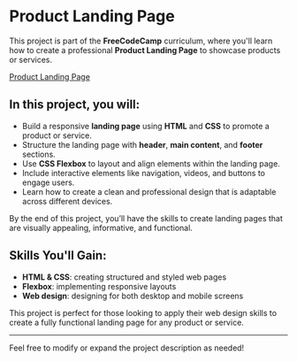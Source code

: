 # Product Landing Page

This project is part of the **FreeCodeCamp** curriculum, where you'll learn how to create a professional **Product Landing Page** to showcase products or services.

[Product Landing Page](https://freecodecamp-responsive-web-design.github.io/product-landing-page/)

## In this project, you will:
- Build a responsive **landing page** using **HTML** and **CSS** to promote a product or service.
- Structure the landing page with **header**, **main content**, and **footer** sections.
- Use **CSS Flexbox** to layout and align elements within the landing page.
- Include interactive elements like navigation, videos, and buttons to engage users.
- Learn how to create a clean and professional design that is adaptable across different devices.

By the end of this project, you’ll have the skills to create landing pages that are visually appealing, informative, and functional.

## Skills You'll Gain:
- **HTML & CSS**: creating structured and styled web pages
- **Flexbox**: implementing responsive layouts
- **Web design**: designing for both desktop and mobile screens

This project is perfect for those looking to apply their web design skills to create a fully functional landing page for any product or service.

---

Feel free to modify or expand the project description as needed!
